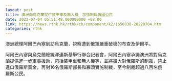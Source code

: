 ```yaml
---
layout: post
title: 澳洲向烏克蘭提供裝甲車及無人機　加強制裁俄國公民
date: 2022-07-04 05:51:48.000000000 +08:00
link: https://news.rthk.hk/rthk/ch/component/k2/1656038-20220704.htm
categories: rthk
---
```


澳洲總理阿爾巴內塞到訪烏克蘭，視察遭到俄軍嚴重破壞的布查及伊爾平。

阿爾巴內塞與烏克蘭總統澤連斯基舉行聯合記者會，阿爾巴內塞承諾澳洲將對烏克蘭提供進一步軍事援助，包括裝甲車和無人機等，並將擴大對俄羅斯的制裁，禁止進口俄羅斯黃金，再對16名俄羅斯部長和寡頭實施制裁，至今制裁超過八百名俄羅斯公民。
